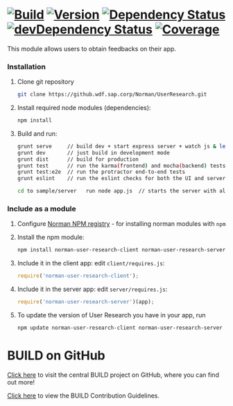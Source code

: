 [![Build](https://img.shields.io/travis/sapbuild/UserResearch.svg?style=flat-square)](http://travis-ci.org/sapbuild/UserResearch)
[![Version](https://img.shields.io/npm/v/user-research-client.svg?style=flat-square)](https://npmjs.org/package/user-research-client)
[![Dependency Status](https://david-dm.org/sapbuild/UserResearch.svg)](https://david-dm.org/sapbuild/UserResearch)
[![devDependency Status](https://david-dm.org/sapbuild/UserResearch/dev-status.svg)](https://david-dm.org/sapbuild/UserResearch#info=devDependencies)
[![Coverage](https://img.shields.io/coveralls/sapbuild/UserResearch/master.svg?style=flat-square)](https://coveralls.io/r/sapbuild/UserResearch?branch=master)
============
This module allows users to obtain feedbacks on their app.


### Installation

1. Clone git repository
    ```sh
    git clone https://github.wdf.sap.corp/Norman/UserResearch.git
    ```

2. Install required node modules (dependencies):
    ```sh
    npm install
    ```

3. Build and run:
    ```sh
    grunt serve     // build dev + start express server + watch js & less for changes (all that is needed for local dev)
    grunt dev       // just build in development mode
    grunt dist      // build for production
    grunt test      // run the karma(frontend) and mocha(backend) tests
    grunt test:e2e  // run the protractor end-to-end tests
    grunt eslint    // run the eslint checks for both the UI and server
    
    cd to sample/server   run node app.js  // starts the server with all your changes and runs any existing UI, saves you having to bundle and copy the UI during DB work
    ```

### Include as a module

1. Configure [Norman NPM registry](https://jam4.sapjam.com/wiki/show/kvLVqwLEg5DQorc6zsGIUh) - for installing norman modules with `npm`

2. Install the npm module:
    ```sh
    npm install norman-user-research-client norman-user-research-server
    ```

3. Include it in the client app: edit `client/requires.js`:
    ```js
    require('norman-user-research-client');
    ```

4. Include it in the server app: edit `server/requires.js`:
    ```js
    require('norman-user-research-server')(app);
    ```
    
5. To update the version of User Research you have in your app, run
    ```sh
    npm update norman-user-research-client norman-user-research-server
    ```

# BUILD on GitHub

[Click here](https://github.com/SAP/BUILD) to visit the central BUILD project on GitHub, where you can find out more!

[Click here](https://github.com/SAP/BUILD/blob/master/Contributing.md) to view the BUILD Contribution Guidelines. 

